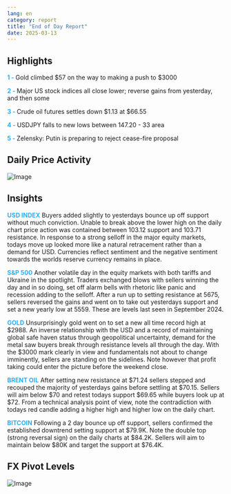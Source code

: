 ```yaml
---
lang: en
category: report
title: "End of Day Report"
date: 2025-03-13
---
```



<h2>Highlights</h2>
<strong style="color: #2caef7;">1 - </strong> Gold climbed $57 on the way to making a push to $3000

<strong style="color: #2caef7;">2 - </strong> Major US stock indices all close lower; reverse gains from yesterday, and then some

<strong style="color: #2caef7;">3 - </strong> Crude oil futures settles down $1.13 at $66.55

<strong style="color: #2caef7;">4 - </strong> USDJPY falls to new lows between 147.20 - 33 area

<strong style="color: #2caef7;">5 - </strong> Zelensky: Putin is preparing to reject cease-fire proposal



<h2>Daily Price Activity</h2>
<img src="https://markleighedu.github.io/img/Mar-2025/13-Mar-2025/price.jpg" alt="Image"/>

<h2>Insights</h2>
<strong style="color: #2caef7;">USD INDEX</strong> Buyers added slightly to yesterdays bounce up off support without much conviction. Unable to break above the lower high on the daily chart price action was contained between 103.12 support and 103.71 resistance. In response to a strong selloff in the major equity markets, todays move up looked more like a natural retracement rather than a demand for USD. Currencies reflect sentiment and the negative sentiment towards the worlds reserve currency remains in place.  

<strong style="color: #2caef7;">S&P 500</strong> Another volatile day in the equity markets with both tariffs and Ukraine in the spotlight. Traders exchanged blows with sellers winning the day and in so doing, set off alarm bells with rhetoric like panic and recession adding to the selloff. After a run up to setting resistance at 5675, sellers reversed the gains and went on to take out yesterdays support and set a new yearly low at 5559. These are levels last seen in September 2024.

<strong style="color: #2caef7;">GOLD</strong> Unsurprisingly gold went on to set a new all time record high at $2988. An inverse relationship with the USD and a record of maintaining global safe haven status through geopolitical uncertainty, demand for the metal saw buyers break through resistance levels all through the day. With the $3000 mark clearly in view and fundamentals not about to change imminently, sellers are standing on the sidelines. Note however that profit taking could enter the picture before the weekend close.   

<strong style="color: #2caef7;">BRENT OIL</strong> After setting new resistance at $71.24 sellers stepped and recouped the majority of yesterdays gains before settling at $70.15. Sellers will aim below $70 and retest todays support $69.65 while buyers look up at $72. From a technical analysis point of view, note the contradiction with todays red candle adding a higher high and higher low on the daily chart.

<strong style="color: #2caef7;">BITCOIN</strong> Following a 2 day bounce up off support, sellers confirmed the established downtrend setting support at $79.9K. Note the double top (strong reversal sign) on the daily charts at $84.2K. Sellers will aim to maintain below $80K and target the support at $76.4K.



<h2>FX Pivot Levels</h2>
<img src="https://markleighedu.github.io/img/Mar-2025/13-Mar-2025/pivot.jpg" alt="Image"/>